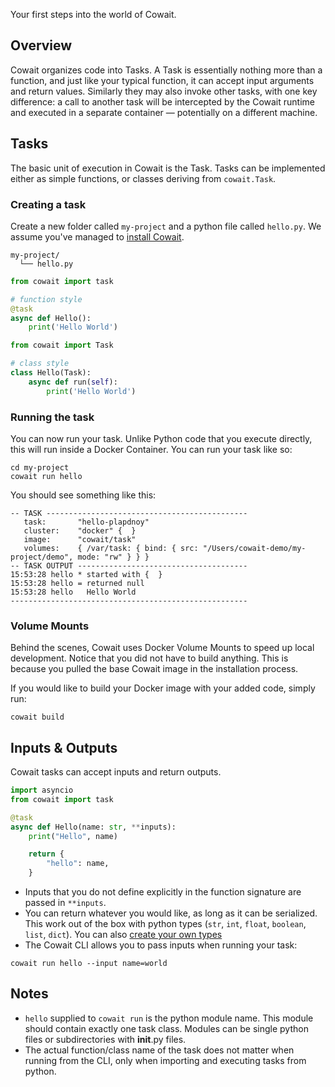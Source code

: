 Your first steps into the world of Cowait.

## Overview

Cowait organizes code into Tasks. A Task is essentially nothing more than a function, and just like your typical function, it can accept input arguments and return values. Similarly they may also invoke other tasks, with one key difference: a call to another task will be intercepted by the Cowait runtime and executed in a separate container — potentially on a different machine.

## Tasks

The basic unit of execution in Cowait is the Task. Tasks can be implemented either as simple functions, or classes deriving from `cowait.Task`.

### Creating a task

Create a new folder called `my-project` and a python file called `hello.py`. We assume you've managed to [install Cowait](/docs/get-started/installation/).

```
my-project/
  └── hello.py
```

```python:title=hello.py
from cowait import task

# function style
@task
async def Hello():
    print('Hello World')
```

```python
from cowait import Task

# class style
class Hello(Task):
    async def run(self):
        print('Hello World')
```

### Running the task

You can now run your task. Unlike Python code that you execute directly, this will run inside a Docker Container. You can run your task like so:

```shell
cd my-project
cowait run hello
```

You should see something like this:

```
-- TASK ---------------------------------------------
   task:       "hello-plapdnoy"
   cluster:    "docker" {  }
   image:      "cowait/task"
   volumes:    { /var/task: { bind: { src: "/Users/cowait-demo/my-project/demo", mode: "rw" } } }
-- TASK OUTPUT --------------------------------------
15:53:28 hello * started with {  }
15:53:28 hello = returned null
15:53:28 hello   Hello World
-----------------------------------------------------
```

### Volume Mounts

Behind the scenes, Cowait uses Docker Volume Mounts to speed up local development. Notice that you did not have to build anything. This is because you pulled the base Cowait image in the installation process.

If you would like to build your Docker image with your added code, simply run:

```shell
cowait build
```

## Inputs & Outputs

Cowait tasks can accept inputs and return outputs.

```python:title=hello.py
import asyncio
from cowait import task

@task
async def Hello(name: str, **inputs):
    print("Hello", name)

    return {
        "hello": name,
    }
```

-   Inputs that you do not define explicitly in the function signature are passed in `**inputs`.
-   You can return whatever you would like, as long as it can be serialized. This work out of the box with python types (`str`, `int`, `float`, `boolean`, `list`, `dict`). You can also [create your own types](/docs/tasks/type-system/)
-   The Cowait CLI allows you to pass inputs when running your task:

```shell
cowait run hello --input name=world
```

## Notes

-   `hello` supplied to `cowait run` is the python module name. This module should contain exactly one task class. Modules can be single python files or subdirectories with **init**.py files.
-   The actual function/class name of the task does not matter when running from the CLI, only when importing and executing tasks from python.
